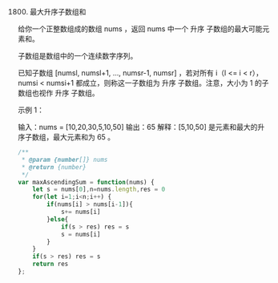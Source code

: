 1800. 最大升序子数组和

给你一个正整数组成的数组 nums ，返回 nums 中一个 升序 子数组的最大可能元素和。

子数组是数组中的一个连续数字序列。

已知子数组 [numsl, numsl+1, ..., numsr-1, numsr] ，若对所有 i（l <= i < r），numsi < numsi+1 都成立，则称这一子数组为 升序 子数组。注意，大小为 1 的子数组也视作 升序 子数组。

 

示例 1：

输入：nums = [10,20,30,5,10,50]
输出：65
解释：[5,10,50] 是元素和最大的升序子数组，最大元素和为 65 。
```js
/**
 * @param {number[]} nums
 * @return {number}
 */
var maxAscendingSum = function(nums) {
    let s = nums[0],n=nums.length,res = 0
    for(let i=1;i<n;i++) {
        if(nums[i] > nums[i-1]){
            s+= nums[i]
        }else{
            if(s > res) res = s
            s = nums[i]
        }
    }
    if(s > res) res = s
    return res
};
